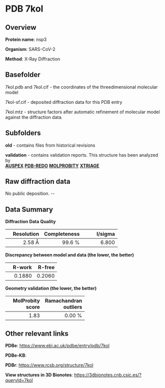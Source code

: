 # PDB 7kol

## Overview

**Protein name**: nsp3

**Organism**: SARS-CoV-2

**Method**: X-Ray Diffraction



## Basefolder

7kol.pdb and 7kol.cif - the coordinates of the threedimensional molecular model

7kol-sf.cif - deposited diffraction data for this PDB entry

7kol.mtz - structure factors after automatic refinement of molecular model against the diffraction data.

## Subfolders



**old** - contains files from historical revisions

**validation** - contains validation reports. This structure has been analyzed by <br>[**AUSPEX**](https://github.com/thorn-lab/coronavirus_structural_task_force/tree/master/pdb/nsp3/SARS-CoV-2/7kol/validation/auspex) [**PDB-REDO**](https://github.com/thorn-lab/coronavirus_structural_task_force/tree/master/pdb/nsp3/SARS-CoV-2/7kol/validation/pdb-redo) [**MOLPROBITY**](https://github.com/thorn-lab/coronavirus_structural_task_force/tree/master/pdb/nsp3/SARS-CoV-2/7kol/validation/molprobity) [**XTRIAGE**](https://github.com/thorn-lab/coronavirus_structural_task_force/blob/master/pdb/nsp3/SARS-CoV-2/7kol/validation/Xtriage_output.log)  



## Raw diffraction data

No public deposition. --<br> 

## Data Summary
**Diffraction Data Quality**

|   | Resolution | Completeness| I/sigma |
|---|-------------:|----------------:|--------------:|
|   |2.58 Å|99.6  %|<img width=50/>6.800|

**Discrepancy between model and data (the lower, the better)**

|   | **R-work**| **R-free**   
|---|-------------:|----------------:|           
||  0.1880|  0.2060|

**Geometry validation (the lower, the better)**

|   |**MolProbity<br>score**| **Ramachandran<br>outliers** 
|---|-------------:|----------------:|
||  1.83|  0.00 %|

 

 



## Other relevant links 
**PDBe**:  https://www.ebi.ac.uk/pdbe/entry/pdb/7kol

**PDBe-KB**:  
 
**PDBr**: https://www.rcsb.org/structure/7kol 

**View structures in 3D Bionotes**: https://3dbionotes.cnb.csic.es/?queryId=7kol

